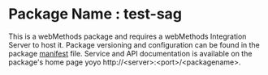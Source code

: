 # Package Name : test-sag
This is a webMethods package and requires a webMethods Integration Server to host it. Package versioning and configuration can be found in the package [manifest](./test-sag/manifest.v3) file. Service and API documentation is available on the package's home page yoyo http://&lt;server&gt;:&lt;port&gt;/&lt;packagename>.
